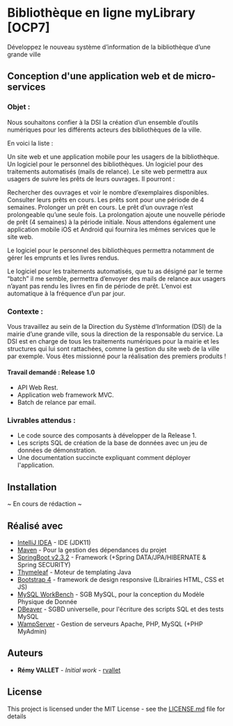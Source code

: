 # Bibliothèque en ligne myLibrary [OCP7]
Développez le nouveau système d’information de la bibliothèque d’une grande ville

## Conception d'une application web et de micro-services 

### Objet : 

Nous souhaitons confier à la DSI la création d’un ensemble d’outils numériques pour les différents acteurs des 
bibliothèques de la ville. 

En voici la liste :

Un site web et une application mobile pour les usagers de la bibliothèque.
Un logiciel pour le personnel des bibliothèques.
Un logiciel pour des traitements automatisés (mails de relance).
Le site web permettra aux usagers de suivre les prêts de leurs ouvrages. Il pourront :

Rechercher des ouvrages et voir le nombre d’exemplaires disponibles.
Consulter leurs prêts en cours. Les prêts sont pour une période de 4 semaines.
Prolonger un prêt en cours. Le prêt d’un ouvrage n’est prolongeable qu’une seule fois. La prolongation ajoute une 
nouvelle période de prêt (4 semaines) à la période initiale.
Nous attendons également une application mobile iOS et Android qui fournira les mêmes services que le site web.

Le logiciel pour le personnel des bibliothèques permettra notamment de gérer les emprunts et les livres rendus.

Le logiciel pour les traitements automatisés, que tu as désigné par le terme “batch” il me semble, 
permettra d’envoyer des mails de relance aux usagers n’ayant pas rendu les livres en fin de période de prêt. 
L’envoi est automatique à la fréquence d’un par jour.


### Contexte :

Vous travaillez au sein de la Direction du Système d’Information (DSI) de la mairie d’une grande ville, 
sous la direction de la responsable du service. 
La DSI est en charge de tous les traitements numériques pour la mairie et les structures qui lui sont rattachées, 
comme la gestion du site web de la ville par exemple.
Vous êtes missionné pour la réalisation des premiers produits !

#### Travail demandé : Release 1.0
- API Web Rest.
- Application web framework MVC.
- Batch de relance par email. 

### Livrables attendus :
* Le code source des composants à développer de la Release 1.
* Les scripts SQL de création de la base de données avec un jeu de données de démonstration.
* Une documentation succincte expliquant comment déployer l'application.

## Installation
~ En cours de rédaction ~

## Réalisé avec

* [IntelliJ IDEA](https://www.jetbrains.com/idea/) - IDE (JDK11)
* [Maven](https://maven.apache.org/) - Pour la gestion des dépendances du projet
* [SpringBoot v2.3.2](https://spring.io/projects/spring-boot) - Framework (+Spring DATA/JPA/HIBERNATE & Spring SECURITY) 
* [Thymeleaf](https://www.thymeleaf.org/) - Moteur de templating Java
* [Bootstrap 4](https://getbootstrap.com/) - framework de design responsive (Librairies HTML, CSS et JS)
* [MySQL WorkBench](https://www.mysql.com/) - SGB MySQL, pour la conception du Modèle Physique de Donnée
* [DBeaver](https://dbeaver.io/) - SGBD universelle, pour l'écriture des scripts SQL et des tests MySQL
* [WampServer](http://www.wampserver.com/) - Gestion de serveurs Apache, PHP, MySQL (+PHP MyAdmin)

## Auteurs

* **Rémy VALLET** - *Initial work* - [rvallet](https://github.com/rvallet)

<!-- Voir également la liste des [contributeurs](https://github.com/rvallet/ocp7-library/graphs/contributors) qui ont participés au projet. -->

## License
This project is licensed under the MIT License - see the [LICENSE.md](https://github.com/rvallet/ocp7-library/blob/feature-user/LICENSE) file for details

